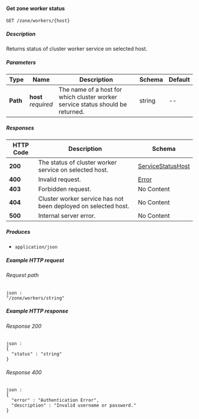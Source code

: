 
<a name="get_zone_workers_host"></a>
#### Get zone worker status
```
GET /zone/workers/{host}
```


##### Description
Returns status of cluster worker service on selected host.


##### Parameters

|Type|Name|Description|Schema|Default|
|---|---|---|---|---|
|**Path**|**host**  <br>*required*|The name of a host for which cluster worker service status should be returned.|string|--|


##### Responses

|HTTP Code|Description|Schema|
|---|---|---|
|**200**|The status of cluster worker service on selected host.|[ServiceStatusHost](../definitions/ServiceStatusHost.md#servicestatushost)|
|**400**|Invalid request.|[Error](../definitions/Error.md#error)|
|**403**|Forbidden request.|No Content|
|**404**|Cluster worker service has not been deployed on selected host.|No Content|
|**500**|Internal server error.|No Content|


##### Produces

* `application/json`


##### Example HTTP request

###### Request path
```
json :
"/zone/workers/string"
```


##### Example HTTP response

###### Response 200
```
json :
{
  "status" : "string"
}
```


###### Response 400
```
json :
{
  "error" : "Authentication Error",
  "description" : "Invalid username or password."
}
```



